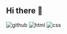 ## Hi there 👋

![github](https://img.shields.io/badge/GitHub-000000?style=for-the-badge&logo=GitHub&logoColor=white)
![html](https://img.shields.io/badge/HTML-red?style=for-the-badge&logo=HTML5&logoColor=white)
![css](https://img.shields.io/badge/CSS-blue?style=for-the-badge&logo=CSS&logoColor=white)


<!--
**yves4439/yves4439** is a ✨ _special_ ✨ repository because its `README.md` (this file) appears on your GitHub profile.

Here are some ideas to get you started:

- 🔭 I’m currently working on ...
- 🌱 I’m currently learning ...
- 👯 I’m looking to collaborate on ...
- 🤔 I’m looking for help with ...
- 💬 Ask me about ...
- 📫 How to reach me: ...
- 😄 Pronouns: ...
- ⚡ Fun fact: ...
-->
